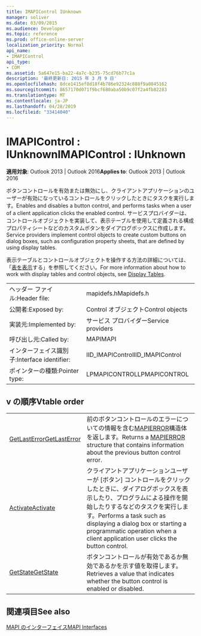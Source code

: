 ```yaml
---
title: IMAPIControl IUnknown
manager: soliver
ms.date: 03/09/2015
ms.audience: Developer
ms.topic: reference
ms.prod: office-online-server
localization_priority: Normal
api_name:
- IMAPIControl
api_type:
- COM
ms.assetid: 5a647e15-ba22-4a7c-b235-75cd76b77c1a
description: '最終更新日: 2015 年 3 月 9 日'
ms.openlocfilehash: 8dce1415ef8d18f4b786e92324c888f9a0845162
ms.sourcegitcommit: 8657170d071f9bcf680aba50b9c07f2a4fb82283
ms.translationtype: MT
ms.contentlocale: ja-JP
ms.lasthandoff: 04/28/2019
ms.locfileid: "33414040"
---
```

# <a name="imapicontrol--iunknown"></a><span data-ttu-id="df4e9-103">IMAPIControl : IUnknown</span><span class="sxs-lookup"><span data-stu-id="df4e9-103">IMAPIControl : IUnknown</span></span>

  
  
<span data-ttu-id="df4e9-104">**適用対象**: Outlook 2013 | Outlook 2016</span><span class="sxs-lookup"><span data-stu-id="df4e9-104">**Applies to**: Outlook 2013 | Outlook 2016</span></span> 
  
<span data-ttu-id="df4e9-105">ボタンコントロールを有効または無効にし、クライアントアプリケーションのユーザーが有効になっているコントロールをクリックしたときにタスクを実行します。</span><span class="sxs-lookup"><span data-stu-id="df4e9-105">Enables and disables a button control, and performs tasks when a user of a client application clicks the enabled control.</span></span> <span data-ttu-id="df4e9-106">サービスプロバイダーは、コントロールオブジェクトを実装して、表示テーブルを使用して定義される構成プロパティシートなどのカスタムボタンをダイアログボックスに作成します。</span><span class="sxs-lookup"><span data-stu-id="df4e9-106">Service providers implement control objects to create custom buttons on dialog boxes, such as configuration property sheets, that are defined by using display tables.</span></span> 
  
<span data-ttu-id="df4e9-107">表示テーブルとコントロールオブジェクトを操作する方法の詳細については、「[表を表示](display-tables.md)する」を参照してください。</span><span class="sxs-lookup"><span data-stu-id="df4e9-107">For more information about how to work with display tables and control objects, see [Display Tables](display-tables.md).</span></span>
  
|||
|:-----|:-----|
|<span data-ttu-id="df4e9-108">ヘッダー ファイル:</span><span class="sxs-lookup"><span data-stu-id="df4e9-108">Header file:</span></span>  <br/> |<span data-ttu-id="df4e9-109">mapidefs.h</span><span class="sxs-lookup"><span data-stu-id="df4e9-109">Mapidefs.h</span></span>  <br/> |
|<span data-ttu-id="df4e9-110">公開者:</span><span class="sxs-lookup"><span data-stu-id="df4e9-110">Exposed by:</span></span>  <br/> |<span data-ttu-id="df4e9-111">Control オブジェクト</span><span class="sxs-lookup"><span data-stu-id="df4e9-111">Control objects</span></span>  <br/> |
|<span data-ttu-id="df4e9-112">実装元:</span><span class="sxs-lookup"><span data-stu-id="df4e9-112">Implemented by:</span></span>  <br/> |<span data-ttu-id="df4e9-113">サービス プロバイダー</span><span class="sxs-lookup"><span data-stu-id="df4e9-113">Service providers</span></span>  <br/> |
|<span data-ttu-id="df4e9-114">呼び出し元:</span><span class="sxs-lookup"><span data-stu-id="df4e9-114">Called by:</span></span>  <br/> |<span data-ttu-id="df4e9-115">MAPI</span><span class="sxs-lookup"><span data-stu-id="df4e9-115">MAPI</span></span>  <br/> |
|<span data-ttu-id="df4e9-116">インターフェイス識別子:</span><span class="sxs-lookup"><span data-stu-id="df4e9-116">Interface identifier:</span></span>  <br/> |<span data-ttu-id="df4e9-117">IID_IMAPIControl</span><span class="sxs-lookup"><span data-stu-id="df4e9-117">IID_IMAPIControl</span></span>  <br/> |
|<span data-ttu-id="df4e9-118">ポインターの種類:</span><span class="sxs-lookup"><span data-stu-id="df4e9-118">Pointer type:</span></span>  <br/> |<span data-ttu-id="df4e9-119">LPMAPICONTROL</span><span class="sxs-lookup"><span data-stu-id="df4e9-119">LPMAPICONTROL</span></span>  <br/> |
   
## <a name="vtable-order"></a><span data-ttu-id="df4e9-120">v の順序</span><span class="sxs-lookup"><span data-stu-id="df4e9-120">Vtable order</span></span>

|||
|:-----|:-----|
|[<span data-ttu-id="df4e9-121">GetLastError</span><span class="sxs-lookup"><span data-stu-id="df4e9-121">GetLastError</span></span>](imapicontrol-getlasterror.md) <br/> |<span data-ttu-id="df4e9-122">前のボタンコントロールのエラーについての情報を含む[MAPIERROR](mapierror.md)構造体を返します。</span><span class="sxs-lookup"><span data-stu-id="df4e9-122">Returns a [MAPIERROR](mapierror.md) structure that contains information about the previous button control error.</span></span>  <br/> |
|[<span data-ttu-id="df4e9-123">Activate</span><span class="sxs-lookup"><span data-stu-id="df4e9-123">Activate</span></span>](imapicontrol-activate.md) <br/> |<span data-ttu-id="df4e9-124">クライアントアプリケーションユーザーが [ボタン] コントロールをクリックしたときに、ダイアログボックスを表示したり、プログラムによる操作を開始したりするなどのタスクを実行します。</span><span class="sxs-lookup"><span data-stu-id="df4e9-124">Performs a task such as displaying a dialog box or starting a programmatic operation when a client application user clicks the button control.</span></span>  <br/> |
|[<span data-ttu-id="df4e9-125">GetState</span><span class="sxs-lookup"><span data-stu-id="df4e9-125">GetState</span></span>](imapicontrol-getstate.md) <br/> |<span data-ttu-id="df4e9-126">ボタンコントロールが有効であるか無効であるかを示す値を取得します。</span><span class="sxs-lookup"><span data-stu-id="df4e9-126">Retrieves a value that indicates whether the button control is enabled or disabled.</span></span>  <br/> |
   
## <a name="see-also"></a><span data-ttu-id="df4e9-127">関連項目</span><span class="sxs-lookup"><span data-stu-id="df4e9-127">See also</span></span>



[<span data-ttu-id="df4e9-128">MAPI のインターフェイス</span><span class="sxs-lookup"><span data-stu-id="df4e9-128">MAPI Interfaces</span></span>](mapi-interfaces.md)


